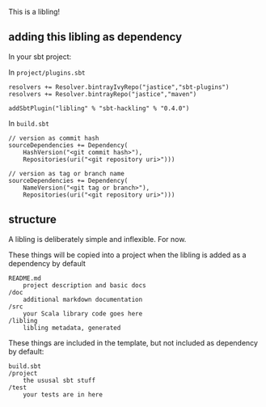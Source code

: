 This is a libling!

## adding this libling as dependency

In your sbt project:

In `project/plugins.sbt`

    resolvers += Resolver.bintrayIvyRepo("jastice","sbt-plugins")
    resolvers += Resolver.bintrayRepo("jastice","maven")

    addSbtPlugin("libling" % "sbt-hackling" % "0.4.0")

In `build.sbt`

    // version as commit hash
    sourceDependencies += Dependency(
        HashVersion("<git commit hash>"), 
        Repositories(uri("<git repository uri>")))

    // version as tag or branch name
    sourceDependencies += Dependency(
        NameVersion("<git tag or branch>"), 
        Repositories(uri("<git repository uri>")))

## structure

A libling is deliberately simple and inflexible. For now.

These things will be copied into a project when the libling is added as a dependency by default

    README.md
        project description and basic docs
    /doc
        additional markdown documentation
    /src
        your Scala library code goes here
    /libling
        libling metadata, generated
    
These things are included in the template, but not included as dependency by default:

    build.sbt
    /project
        the ususal sbt stuff
    /test
        your tests are in here
    
